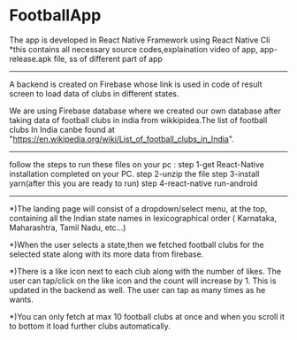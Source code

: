# FootballApp
The app is developed in React Native Framework using React Native Cli
*this contains all necessary source codes,explaination video of app, app-release.apk file, ss of different part of app
****************************************************************************************************************************************
A backend is created on Firebase whose link is used in code of result screen to load data of clubs in different states.


We are using Firebase database where we created our own database after taking data of football clubs in india from wikkipidea.The list of football clubs In India canbe found at "https://en.wikipedia.org/wiki/List_of_football_clubs_in_India".

*************************************************************************************
follow the steps to run these files on your pc :
step 1-get React-Native installation completed on your PC.
step 2-unzip the file
step 3-install yarn(after this you are ready to run)
step 4-react-native run-android
**************************************************************************************
*)The landing page will consist of a dropdown/select menu, at the top, containing all
the Indian state names in lexicographical order ( Karnataka, Maharashtra, Tamil
Nadu, etc…)

*)When the user selects a state,then we fetched football clubs for the selected state along with its more data from firebase.

*)There is a like icon next to each club along with the number of likes. The user can tap/click on the like icon and the count will increase by 1. This is updated in the backend as well. The user can tap as many times as he wants.

*)You can only fetch at max 10 football clubs at once and when you scroll it to bottom it load further clubs automatically.


